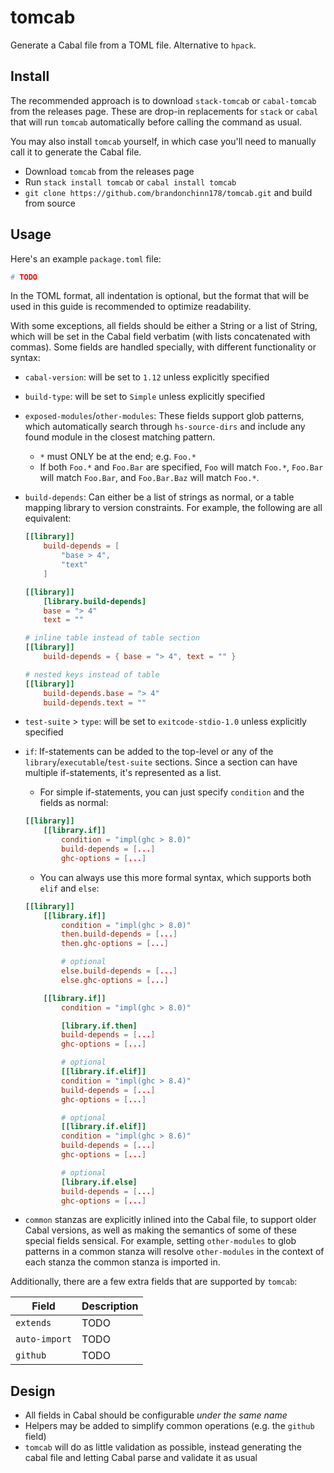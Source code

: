 # tomcab

Generate a Cabal file from a TOML file. Alternative to `hpack`.

## Install

The recommended approach is to download `stack-tomcab` or `cabal-tomcab` from the releases page. These are drop-in replacements for `stack` or `cabal` that will run `tomcab` automatically before calling the command as usual.

You may also install `tomcab` yourself, in which case you'll need to manually call it to generate the Cabal file.

* Download `tomcab` from the releases page
* Run `stack install tomcab` or `cabal install tomcab`
* `git clone https://github.com/brandonchinn178/tomcab.git` and build from source

## Usage

Here's an example `package.toml` file:

```toml
# TODO
```

In the TOML format, all indentation is optional, but the format that will be used in this guide is recommended to optimize readability.

With some exceptions, all fields should be either a String or a list of String, which will be set in the Cabal field verbatim (with lists concatenated with commas). Some fields are handled specially, with different functionality or syntax:

* `cabal-version`: will be set to `1.12` unless explicitly specified

* `build-type`: will be set to `Simple` unless explicitly specified

* `exposed-modules`/`other-modules`: These fields support glob patterns, which automatically search through `hs-source-dirs` and include any found module in the closest matching pattern.
    * `*` must ONLY be at the end; e.g. `Foo.*`
    * If both `Foo.*` and `Foo.Bar` are specified, `Foo` will match `Foo.*`, `Foo.Bar` will match `Foo.Bar`, and `Foo.Bar.Baz` will match `Foo.*`.

* `build-depends`: Can either be a list of strings as normal, or a table mapping library to version constraints. For example, the following are all equivalent:

    ```toml
    [[library]]
        build-depends = [
            "base > 4",
            "text"
        ]

    [[library]]
        [library.build-depends]
        base = "> 4"
        text = ""

    # inline table instead of table section
    [[library]]
        build-depends = { base = "> 4", text = "" }

    # nested keys instead of table
    [[library]]
        build-depends.base = "> 4"
        build-depends.text = ""
    ```

* `test-suite` > `type`: will be set to `exitcode-stdio-1.0` unless explicitly specified

* `if`: If-statements can be added to the top-level or any of the `library`/`executable`/`test-suite` sections. Since a section can have multiple if-statements, it's represented as a list.

    * For simple if-statements, you can just specify `condition` and the fields as normal:

    ```toml
    [[library]]
        [[library.if]]
            condition = "impl(ghc > 8.0)"
            build-depends = [...]
            ghc-options = [...]
    ```

    * You can always use this more formal syntax, which supports both `elif` and `else`:

    ```toml
    [[library]]
        [[library.if]]
            condition = "impl(ghc > 8.0)"
            then.build-depends = [...]
            then.ghc-options = [...]

            # optional
            else.build-depends = [...]
            else.ghc-options = [...]

        [[library.if]]
            condition = "impl(ghc > 8.0)"

            [library.if.then]
            build-depends = [...]
            ghc-options = [...]

            # optional
            [[library.if.elif]]
            condition = "impl(ghc > 8.4)"
            build-depends = [...]
            ghc-options = [...]

            # optional
            [[library.if.elif]]
            condition = "impl(ghc > 8.6)"
            build-depends = [...]
            ghc-options = [...]

            # optional
            [library.if.else]
            build-depends = [...]
            ghc-options = [...]
    ```

* `common` stanzas are explicitly inlined into the Cabal file, to support older Cabal versions, as well as making the semantics of some of these special fields sensical. For example, setting `other-modules` to glob patterns in a common stanza will resolve `other-modules` in the context of each stanza the common stanza is imported in.

Additionally, there are a few extra fields that are supported by `tomcab`:

| Field         | Description |
|---------------|-------------|
| `extends`     | TODO        |
| `auto-import` | TODO        |
| `github`      | TODO        |

## Design

* All fields in Cabal should be configurable _under the same name_
* Helpers may be added to simplify common operations (e.g. the `github` field)
* `tomcab` will do as little validation as possible, instead generating the cabal file and letting Cabal parse and validate it as usual
